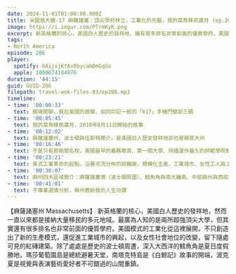 ```yaml
---
date: 2024-11-01T01:00:00.000Z
title: 米國放大鏡-17 麻薩諸塞：頂尖學府林立，工業化的先驅，我的菜鳥移民歲月 (ep.206)
image: https://i.imgur.com/PTrmKyK.png
excerpt: 新英格蘭的核心，美國白人歷史的發祥地，擁有很多排名非常前面的優質學府，美國模式的工業化從這裡展開。除了處處是歷史的波士頓周遭，從海邊到山間，麻州還有更多故事等著大家來探索！
tags:
- North America
episode: 206
player:
  spotify: 6AijxjKtAv0bycamDmGqGu
  apple: 1000674104976
duration: '44:15'
guid: GUID-206
filepath: travel-wok-files-03/ep206.mp3
timeline:
- time: '00:00:33'
  text: 開場閒聊，我在美國的故鄉，如同印記一般的「617」手機門號前三碼
- time: '00:05:45'
  text: 我的菜鳥移民歲月，2010年8月11日開始的故事
- time: '00:12:02'
  text: 麻薩諸塞州、波士頓與伍斯特簡介，是美國白人歷史發祥地卻也是移民大州
- time: '00:16:46'
  text: 不是只有那兩間名校，美國最早的義務教育、第一間大學、持續運作最久的師範學院都在麻州
- time: '00:23:21'
  text: 美式工業革命的起點，沿著河流分佈的紡織廠，規模化生產、工業城市、女性工人與工會如何改變麻州
- time: '00:30:07'
  text: 麻州四大區域簡介：麻薩諸塞灣（波士頓周圍）、鱈魚角與兩大離島、中部麻州與西部麻州
- time: '00:41:01'
  text: 不專業選情分析，麻州教給我的人生功課
---
```

【麻薩諸塞州 Massachusetts】 新英格蘭的核心，美國白人歷史的發祥地，然而一直以來都是接納大量移民的多元地域。最廣為人知的是兩所超強頂尖大學，但其實還有很多排名也非常前面的優質學府。美國模式的工業化從這裡展開，不只創造出了新的生產模式，還促進工業城市的興起，以及女性社會地位的改變，留下隨處可見的紅磚建築。除了處處是歷史的波士頓周遭，深入大西洋的鱈魚角是夏日度假勝地，瑪莎葡萄園島是總統避暑天堂，南塔克特島是《白鯨記》故事的開端，波克夏是視覺與表演藝術愛好者不可錯過的山間重鎮。
